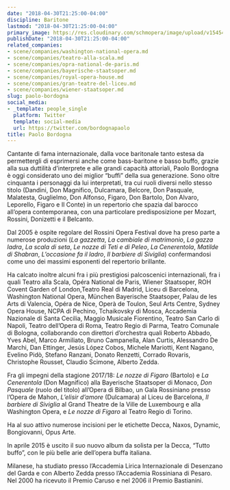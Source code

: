 ```yaml
---
date: "2018-04-30T21:25:00-04:00"
discipline: Baritone
lastmod: "2018-04-30T21:25:00-04:00"
primary_image: https://res.cloudinary.com/schmopera/image/upload/v1545409169/media/webhook-uploads/1525137814361/PaoloBordogna200x300.jpg.jpg
publishDate: "2018-04-30T21:25:00-04:00"
related_companies:
- scene/companies/washington-national-opera.md
- scene/companies/teatro-alla-scala.md
- scene/companies/opra-national-de-paris.md
- scene/companies/bayerische-staatsoper.md
- scene/companies/royal-opera-house.md
- scene/companies/gran-teatre-del-liceu.md
- scene/companies/wiener-staatsoper.md
slug: paolo-bordogna
social_media:
- _template: people_single
  platform: Twitter
  template: social-media
  url: https://twitter.com/bordognapaolo
title: Paolo Bordogna
---
```


Cantante di fama internazionale, dalla voce baritonale tanto estesa da permettergli di esprimersi anche come bass-baritone e basso buffo, grazie alla sua duttilità d’interprete e alle grandi capacità attoriali, Paolo Bordogna è oggi considerato uno dei miglior “buffi” della sua generazione.
Sono oltre cinquanta i personaggi da lui interpretati, tra cui ruoli diversi nello stesso titolo (Dandini, Don Magnifico, Dulcamara, Belcore, Don Pasquale, Malatesta, Guglielmo, Don Alfonso, Figaro, Don Bartolo, Don Alvaro, Leporello, Figaro e Il Conte) in un repertorio che spazia dal barocco all’opera contemporanea, con una particolare predisposizione per Mozart, Rossini, Donizetti e il Belcanto. 
 
Dal 2005 è ospite regolare del Rossini Opera Festival dove ha preso parte a numerose produzioni (*La gazzetta*, *La cambiale di matrimonio*, *La gazza ladra*, *La scala di seta*, *Le nozze di Teti e di Peleo*, *La Cenerentola*, *Matilde di Shabran*, *L’occasione fa il ladro*, *Il barbiere di Siviglia*) confermandosi come uno dei massimi esponenti del repertorio brillante.
 
Ha calcato inoltre alcuni fra i più prestigiosi palcoscenici internazionali, fra i quali Teatro alla Scala, Opéra National de Paris, Wiener Staatsoper, ROH Covent Garden of London,Teatro Real di Madrid, Liceu di Barcelona, Washington National Opera, München Bayerische Staatsoper, Palau de les Arts di Valencia, Opéra de Nice, Operà de Toulon, Seul Arts Centre, Sydney Opera House, NCPA di Pechino, Tchaikovsky di Mosca, Accademia Nazionale di Santa Cecilia, Maggio Musicale Fiorentino, Teatro San Carlo di Napoli, Teatro dell’Opera di Roma, Teatro Regio di Parma, Teatro Comunale di Bologna, collaborando con direttori d’orchestra quali Roberto Abbado, Yves Abel, Marco Armiliato, Bruno Campanella, Alan Curtis, Alessandro De Marchi, Dan Ettinger, Jesús López Cobos, Michele Mariotti, Kent Nagano, Evelino Pidò, Stefano Ranzani, Donato Renzetti, Corrado Rovaris, Christophe Rousset, Claudio Scimone, Alberto Zedda.
 
Fra gli impegni della stagione 2017/18: *Le nozze di Figaro* (Bartolo) e *La Cenerentola* (Don Magnifico) alla Bayerische Staatsoper di Monaco, *Don Pasquale* (ruolo del titolo) all’Opera di Bilbao, un Gala Rossiniano presso l’Opera de Mahon, *L’elisir d’amore* (Dulcamara) al Liceu de Barcelona, *Il barbiere di Siviglia* al Grand Theatre de la Ville de Luxembourg e alla Washington Opera, e *Le nozze di Figaro* al Teatro Regio di Torino.

Ha al suo attivo numerose incisioni per le etichette Decca, Naxos, Dynamic, Bongiovanni, Opus Arte.

In aprile 2015 è uscito il suo nuovo album da solista per la Decca, “Tutto buffo”, con le più belle arie dell’opera buffa italiana.

Milanese, ha studiato presso l’Accademia Lirica Internazionale di Desenzano del Garda e con Alberto Zedda presso l’Accademia Rossiniana di Pesaro. Nel 2000 ha ricevuto il Premio Caruso e nel 2006 il Premio Bastianini.
